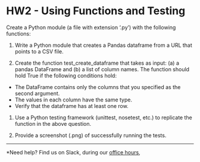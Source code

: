 # HW2 - Using Functions and Testing

Create a Python module (a file with extension ‘.py’) with the following functions:

1. Write a Python module that creates a Pandas dataframe from a URL that points to a CSV file.

1. Create the function test_create_dataframe that takes as input: (a) a pandas DataFrame and (b) a list of column names.
The function should hold True if the following conditions hold:

  - The DataFrame contains only the columns that you specified as the second argument.
  - The values in each column have the same type.
  - Verify that the dataframe has at least one row.

1. Use a Python testing framework (unittest, nosetest, etc.) to replicate the function in the above question.

1. Provide a screenshot (.png) of successfully running the tests.

---
*Need help? Find us on Slack, during our [office hours](http://uwseds.github.io/),
